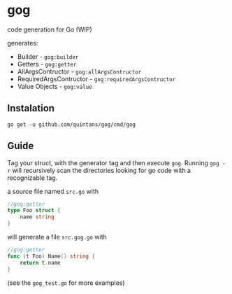# gog
code generation for Go (WIP)

generates:
* Builder - `gog:builder`
* Getters - `gog:getter`
* AllArgsContructor - `gog:allArgsContructor`
* RequiredArgsContructor - `gog:requiredArgsContructor`
* Value Objects - `gog:value`

## Instalation
`go get -u github.com/quintans/gog/cmd/gog`

## Guide
Tag your struct, with the generator tag and then execute `gog`.
Running `gog -r` will recursively scan the directories looking for go code with a recognizable tag.

a source file named `src.go` with

```go
//gog:getter
type Foo struct {
    name string
}
```

will generate a file `src.gog.go` with


```go
//gog:getter
func (t Foo) Name() string {
    return t.name
}
```

(see the `gog_test.go` for more examples)